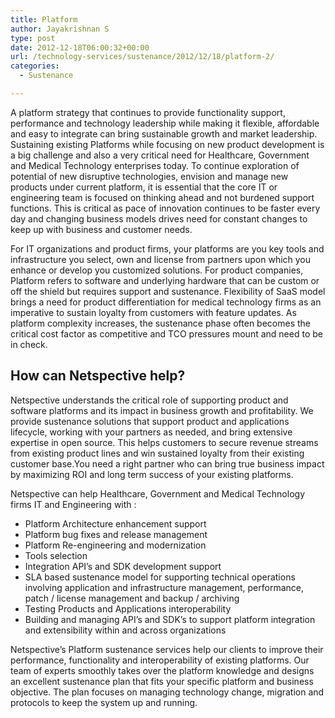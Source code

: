 ```yaml
---
title: Platform
author: Jayakrishnan S
type: post
date: 2012-12-18T06:00:32+00:00
url: /technology-services/sustenance/2012/12/18/platform-2/
categories:
  - Sustenance

---
```

A platform strategy that continues to provide functionality support, performance and technology leadership while making it flexible, affordable and easy to integrate can bring sustainable growth and market leadership. Sustaining existing Platforms while focusing on new product development is a big challenge and also a very critical need for Healthcare, Government and Medical Technology enterprises today. To continue exploration of potential of new disruptive technologies, envision and manage new products under current platform, it is essential that the core IT or engineering team is focused on thinking ahead and not burdened support functions. This is critical as pace of innovation continues to be faster every day and changing business models drives need for constant changes to keep up with business and customer needs.

For IT organizations and product firms, your platforms are you key tools and infrastructure you select, own and license from partners upon which you enhance or develop you customized solutions. For product companies, Platform refers to software and underlying hardware that can be custom or off the shield but requires support and sustenance. Flexibility of SaaS model brings a need for product differentiation for medical technology firms as an imperative to sustain loyalty from customers with feature updates. As platform complexity increases, the sustenance phase often becomes the critical cost factor as competitive and TCO pressures mount and need to be in check.

## How can Netspective help?

Netspective understands the critical role of supporting product and software platforms and its impact in business growth and profitability. We provide sustenance solutions that support product and applications lifecycle, working with your partners as needed, and bring extensive expertise in open source. This helps customers to secure revenue streams from existing product lines and win sustained loyalty from their existing customer base.You need a right partner who can bring true business impact by maximizing ROI and long term success of your existing platforms.

<div>
  Netspective can help Healthcare, Government and Medical Technology firms IT and Engineering with :
</div>

  * Platform Architecture enhancement support
  * Platform bug fixes and release management
  * Platform Re-engineering and modernization
  * Tools selection
  * Integration API&#8217;s and SDK development support
  * SLA based sustenance model for supporting technical operations involving application and infrastructure management, performance, patch / license management and backup / archiving
  * Testing Products and Applications interoperability
  * Building and managing API&#8217;s and SDK&#8217;s to support platform integration and extensibility within and across organizations

Netspective&#8217;s Platform sustenance services help our clients to improve their performance, functionality and interoperability of existing platforms. Our team of experts smoothly takes over the platform knowledge and designs an excellent sustenance plan that fits your specific platform and business objective. The plan focuses on managing technology change, migration and protocols to keep the system up and running.

###